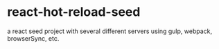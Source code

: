 # react-hot-reload-seed
a react seed project with several different servers using gulp, webpack, browserSync, etc.
